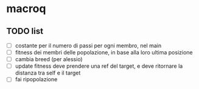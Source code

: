 # macroq

## TODO list

- [ ] costante per il numero di passi per ogni membro, nel main
- [ ] fitness dei membri delle popolazione, in base alla loro ultima posizione
- [ ] cambia breed (per alessio)
- [ ] update fitness deve prendere una ref del target, e deve ritornare la distanza tra self e il target
- [ ] fai ripopolazione